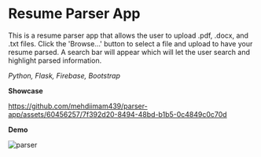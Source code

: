 # Resume Parser App
This is a resume parser app that allows the user to upload .pdf, .docx, and .txt files. Click the 'Browse...' button to select a file and upload to have your resume parsed. A search bar will appear which will let the user search and highlight parsed information.

*Python, Flask, Firebase, Bootstrap*

**Showcase**

https://github.com/mehdiimam439/parser-app/assets/60456257/7f392d20-8494-48bd-b1b5-0c4849c0c70d

**Demo**

![parser](https://github.com/mehdiimam439/parser-app/assets/60456257/6ca28054-82d5-43f9-ba05-65856e14902c)
